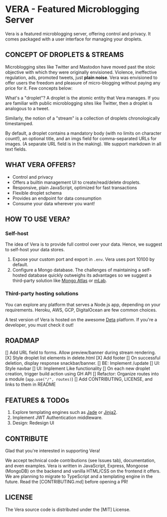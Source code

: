 # VERA - Featured Microblogging Server

Vera is a featured microblogging server, offering control and privacy. It comes packaged with a user interface for managing your droplets.   

## CONCEPT OF DROPLETS & STREAMS

Microblogging sites like Twitter and Mastodon have moved past the stoic objective with which they were originally envisioned. Violence, ineffective regulation, ads, promoted tweets, just **plain noise**. Vera was envisioned to offer users the freedom and pleasure of micro-blogging without paying any price for it. Few concepts below:  

What's a "droplet"? A droplet is the atomic entity that Vera manages. If you are familiar with public microblogging sites like Twitter, then a droplet is analogous to a tweet.   

Similarly, the notion of a "stream" is a collection of droplets chronologically timestamped. 

By default, a droplet contains a mandatory body (with no limits on character count!), an optional title, and an imgs field for comma-separated URLs for images. (A separate URL field is in the making). We support markdown in all text fields.  

## WHAT VERA OFFERS?

- Control and privacy
- Offers a builtin management UI to create/read/delete droplets.
- Responsive, plain JavaScript, optimized for fast transactions
- Flexible droplet schema
- Provides an endpoint for data consumption
- Consume your data wherever you want!

## HOW TO USE VERA?

### Self-host  

The idea of Vera is to provide full control over your data. Hence, we suggest to self-host your data stores. 

1. Expose your custom port and export in `.env`. Vera uses port 10100 by default. 
2. Configure a Mongo database. The challenges of maintaining a self-hosted database quickly outweighs its advantages so we suggest a third-party solution like [Mongo Atlas][3] or [mLab][4].

### Third-party hosting solutions  

You can explore any platform that serves a Node.js app, depending on your requirements. Heroku, AWS, GCP, DigitalOcean are few common choices.   

A test version of Vera is hosted on the awesome [Deta][2] platform. If you're a developer, you must check it out!  


## ROADMAP 

[] Add URL field to forms. Allow preview/banner during stream rendering.  
[X] Style droplet list elements in delete.html
[X] Add footer
[] On successful deletion, display response snackbar/banner.
[] BE: Implement /update
[] UI: Style navbar
[] UI: Implement Like functionality
[] On each new droplet creation, trigger build action using GH API
[] Refactor: Organize routes into a module (`app.use("/", routes)`)
[] Add CONTRIBUTING, LICENSE, and links to them in README

## FEATURES & TODOs 

1. Explore templating engines such as [Jade][0] or [Jinja2][1].
2. Implement JWT Authentication middleware.
3. Design: Redesign UI

## CONTRIBUTE   

Glad that you're interested in supporting Vera!  

We accept technical code contributions (see Issues tab), documentation, and even examples. Vera is written in JavaScript, Express, Mongoose (MongoDB) on the backend and vanilla HTML/CSS on the frontend it offers. We are planning to migrate to TypeScript and a templating engine in the future. Read the [CONTRIBUTING.md] before opening a PR!    

## LICENSE 

The Vera source code is distributed under the [MIT] License.  

[0]: https://jade-lang.com
[1]: https://jinja.palletprojects.com
[2]: https://deta.dev
[3]: https://www.mongodb.com/cloud/atlas/
[4]: https://mlab.com
